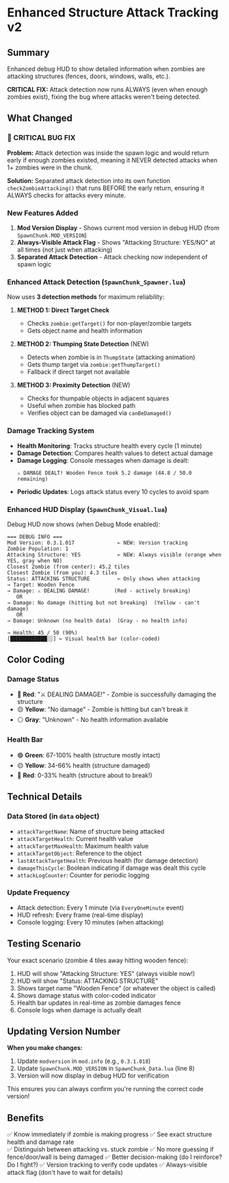 # Enhanced Structure Attack Tracking v2

## Summary
Enhanced debug HUD to show detailed information when zombies are attacking structures (fences, doors, windows, walls, etc.). 

**CRITICAL FIX:** Attack detection now runs ALWAYS (even when enough zombies exist), fixing the bug where attacks weren't being detected.

## What Changed

### 🔧 CRITICAL BUG FIX
**Problem:** Attack detection was inside the spawn logic and would return early if enough zombies existed, meaning it NEVER detected attacks when 1+ zombies were in the chunk.

**Solution:** Separated attack detection into its own function `checkZombieAttacking()` that runs BEFORE the early return, ensuring it ALWAYS checks for attacks every minute.

### New Features Added
1. **Mod Version Display** - Shows current mod version in debug HUD (from `SpawnChunk.MOD_VERSION`)
2. **Always-Visible Attack Flag** - Shows "Attacking Structure: YES/NO" at all times (not just when attacking)
3. **Separated Attack Detection** - Attack checking now independent of spawn logic

### Enhanced Attack Detection (`SpawnChunk_Spawner.lua`)
Now uses **3 detection methods** for maximum reliability:

1. **METHOD 1: Direct Target Check**
   - Checks `zombie:getTarget()` for non-player/zombie targets
   - Gets object name and health information

2. **METHOD 2: Thumping State Detection** (NEW)
   - Detects when zombie is in `ThumpState` (attacking animation)
   - Gets thump target via `zombie:getThumpTarget()`
   - Fallback if direct target not available

3. **METHOD 3: Proximity Detection** (NEW)
   - Checks for thumpable objects in adjacent squares
   - Useful when zombie has blocked path
   - Verifies object can be damaged via `canBeDamaged()`

### Damage Tracking System
- **Health Monitoring**: Tracks structure health every cycle (1 minute)
- **Damage Detection**: Compares health values to detect actual damage
- **Damage Logging**: Console messages when damage is dealt:
  ```
  ⚔ DAMAGE DEALT! Wooden Fence took 5.2 damage (44.8 / 50.0 remaining)
  ```
- **Periodic Updates**: Logs attack status every 10 cycles to avoid spam

### Enhanced HUD Display (`SpawnChunk_Visual.lua`)
Debug HUD now shows (when Debug Mode enabled):

```
=== DEBUG INFO ===
Mod Version: 0.3.1.017              ← NEW: Version tracking
Zombie Population: 1
Attacking Structure: YES            ← NEW: Always visible (orange when YES, gray when NO)
Closest Zombie (from center): 45.2 tiles
Closest Zombie (from you): 4.3 tiles
Status: ATTACKING STRUCTURE         ← Only shows when attacking
→ Target: Wooden Fence
→ Damage: ⚔ DEALING DAMAGE!        (Red - actively breaking)
   OR
→ Damage: No damage (hitting but not breaking)  (Yellow - can't damage)
   OR  
→ Damage: Unknown (no health data)  (Gray - no health info)

→ Health: 45 / 50 (90%)
[████████████░░] ← Visual health bar (color-coded)
```

## Color Coding

### Damage Status
- 🔴 **Red**: "⚔ DEALING DAMAGE!" - Zombie is successfully damaging the structure
- 🟡 **Yellow**: "No damage" - Zombie is hitting but can't break it
- ⚪ **Gray**: "Unknown" - No health information available

### Health Bar
- 🟢 **Green**: 67-100% health (structure mostly intact)
- 🟡 **Yellow**: 34-66% health (structure damaged)
- 🔴 **Red**: 0-33% health (structure about to break!)

## Technical Details

### Data Stored (in `data` object)
- `attackTargetName`: Name of structure being attacked
- `attackTargetHealth`: Current health value
- `attackTargetMaxHealth`: Maximum health value
- `attackTargetObject`: Reference to the object
- `lastAttackTargetHealth`: Previous health (for damage detection)
- `damageThisCycle`: Boolean indicating if damage was dealt this cycle
- `attackLogCounter`: Counter for periodic logging

### Update Frequency
- Attack detection: Every 1 minute (via `EveryOneMinute` event)
- HUD refresh: Every frame (real-time display)
- Console logging: Every 10 minutes (when attacking)

## Testing Scenario
Your exact scenario (zombie 4 tiles away hitting wooden fence):
1. HUD will show "Attacking Structure: YES" (always visible now!)
2. HUD will show "Status: ATTACKING STRUCTURE"
3. Shows target name "Wooden Fence" (or whatever the object is called)
4. Shows damage status with color-coded indicator
5. Health bar updates in real-time as zombie damages fence
6. Console logs when damage is actually dealt

## Updating Version Number

**When you make changes:**
1. Update `modversion` in `mod.info` (e.g., `0.3.1.018`)
2. Update `SpawnChunk.MOD_VERSION` in `SpawnChunk_Data.lua` (line 8)
3. Version will now display in debug HUD for verification

This ensures you can always confirm you're running the correct code version!

## Benefits
✅ Know immediately if zombie is making progress
✅ See exact structure health and damage rate  
✅ Distinguish between attacking vs. stuck zombie
✅ No more guessing if fence/door/wall is being damaged
✅ Better decision-making (do I reinforce? Do I fight?)
✅ Version tracking to verify code updates
✅ Always-visible attack flag (don't have to wait for details)

